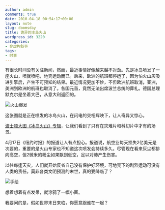 ```yaml
---
author: admin
comments: true
date: 2010-04-18 00:54:17+00:00
layout: note
slug: doomsday
title: 诡异的冰岛火山
wordpress_id: 3220
categories:
- 非虚构叙事
tags:
- 时事
---
```


有很长时间没有关注新闻，然而，最近事情好像越来越不对劲。先是冰岛喷发了一座火山，喷就喷吧，地壳运动而已。后来，欧洲的航班都停运了，因为怕火山灰吸进引擎后，产生不可预知的结果。最近情况更加不妙，不但欧洲航班取消，亚洲，美洲到欧洲的航班也取消了。各国元首，竟然无法出席波兰总统的葬礼。德国总理默克尔是坐着大巴，从意大利返回的。

![火山爆发](http://img.ly/system/uploads/000/215/039/large_ejafjalla16apr2010-mfulle4145j.jpg?1271521407)

这张图就是正在喷发的冰岛火山，在闪电的交相辉映下，让人奇异又惊心。

[波士顿大图《冰岛火山》专辑](http://www.boston.com/bigpicture/2010/04/icelands_disruptive_volcano.html)，让我们看到了只有在灾难片和科幻片中才有的场景。

4月17日《纽约时报》的报道让人有点担心。报道说，航空业每天损失2亿美元是次要的，重要的是火山专家也不知道这次喷发会持续多久。尽管现在看来灰尘都排向高空，但2微米的粉尘如果飘到低空，足以对肺产生伤害。

以往每逢天灾，人们就开始反省自己没有保护好环境，可地壳下的剧烈运动可没有人类的责任。莫非各类文明预测的末世，真的要降临了？

![手绘](http://img.ly/system/uploads/000/215/572/large_image.jpg?1271548887)

想着想着有点发呆，就涂鸦了一幅小画。

我要问的是，假如世界末日来临，你愿意跟谁在一起？

